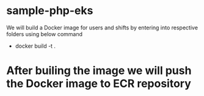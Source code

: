 # sample-php-eks
We will build a Docker image for users and shifts by entering into respective folders using below command
* docker build -t <app name> .
# After builing the image we will push the Docker image to ECR repository 
